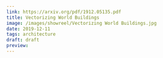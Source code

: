 ```yaml
---
link: https://arxiv.org/pdf/1912.05135.pdf
title: Vectorizing World Buildings
image: /images/showreel/Vectorizing World Buildings.jpg
date: 2019-12-11
tags: architecture
draft: draft
preview:
---
```



